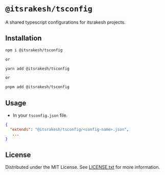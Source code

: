 # `@itsrakesh/tsconfig`

A shared typescript configurations for itsrakesh projects.

## Installation

```bash
npm i @itsrakesh/tsconfig

or

yarn add @itsrakesh/tsconfig

or

pnpm add @itsrakesh/tsconfig
```

## Usage

- In your `tsconfig.json` file.

```json
{
  "extends": "@itsrakesh/tsconfig/<config-name>.json",
   ...
}
```

## License

Distributed under the MIT License. See [LICENSE.txt](https://github.com/itsrakeshhq/itsrakesh/tree/main/packages/tsconfig/LICENSE) for more information.
